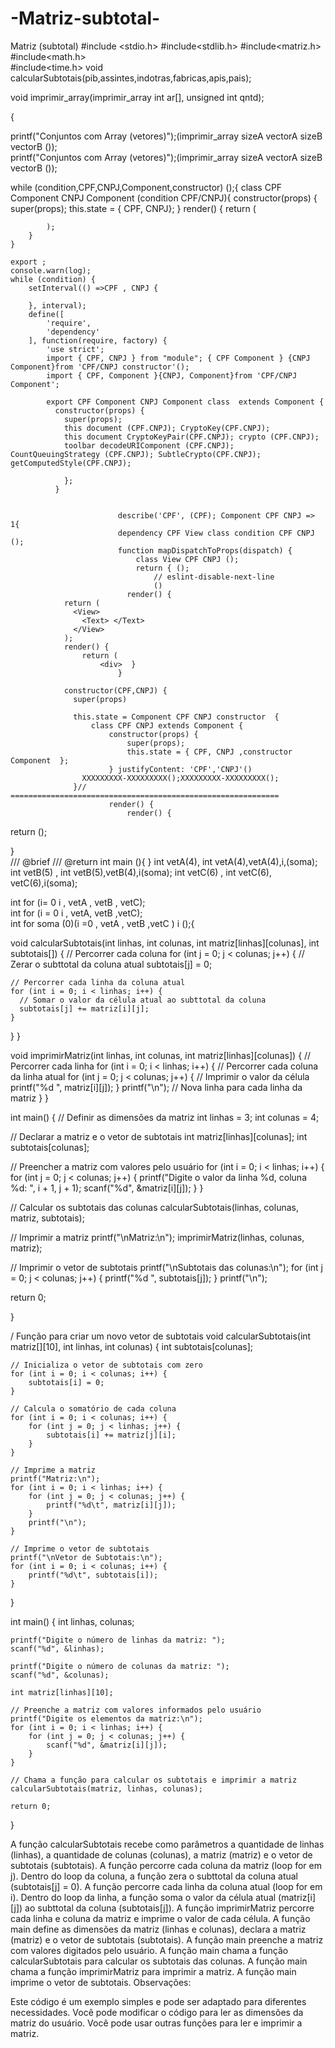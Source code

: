 # -Matriz-subtotal-
 Matriz (subtotal) 
 #include <stdio.h> 
#include<stdlib.h>
#include<matriz.h>  
#include<math.h>         
#include<time.h> 
void calcularSubtotais(pib,assintes,indotras,fabricas,apis,pais);  
 
 void imprimir_array(imprimir_array int ar[], unsigned int qntd); 

{  

printf("Conjuntos com Array (vetores)");(imprimir_array sizeA vectorA sizeB vectorB ());  
printf("Conjuntos com Array (vetores)");(imprimir_array sizeA vectorA sizeB vectorB ());  

 while (condition,CPF,CNPJ,Component,constructor) ();{ 
    class CPF Component CNPJ Component (condition CPF/CNPJ){
        constructor(props) {
            super(props);
            this.state = {  CPF, CNPJ};
        }
        render() {
            return (
                
            );
        }
    }
    
    export ; 
    console.warn(log); 
    while (condition) { 
        setInterval(() =>CPF , CNPJ {
            
        }, interval); 
        define([
            'require',
            'dependency'
        ], function(require, factory) {
            'use strict'; 
            import { CPF, CNPJ } from "module"; { CPF Component } {CNPJ Component}from 'CPF/CNPJ constructor'();
            import { CPF, Component }{CNPJ, Component}from 'CPF/CNPJ Component';
            
            export CPF Component CNPJ Component class  extends Component {
              constructor(props) {
                super(props);
                this document (CPF.CNPJ); CryptoKey(CPF.CNPJ); 
                this document CryptoKeyPair(CPF.CNPJ); crypto (CPF.CNPJ); 
                toolbar decodeURIComponent (CPF.CNPJ); CountQueuingStrategy (CPF.CNPJ); SubtleCrypto(CPF.CNPJ); getComputedStyle(CPF.CNPJ);

                };
              }
            
              
                            describe('CPF', (CPF); Component CPF CNPJ => 1{  
                            dependency CPF View class condition CPF CNPJ ();
                            function mapDispatchToProps(dispatch) { 
                                class View CPF CNPJ ();
                                return { ();
                                    // eslint-disable-next-line  
                                    () 
                              render() {
                return (
                  <View>
                    <Text> </Text>
                  </View>
                ); 
                render() {
                    return (
                        <div>  } 
                            } 

                constructor(CPF,CNPJ) {
                  super(props)
                
                  this.state = Component CPF CNPJ constructor  { 
                      class CPF CNPJ extends Component {
                          constructor(props) {
                              super(props);
                              this.state = { CPF, CNPJ ,constructor Component  };
                          } justifyContent: 'CPF','CNPJ'()
                    XXXXXXXXX-XXXXXXXXX();XXXXXXXXX-XXXXXXXXX();
                  }// ============================================================ 
                          render() {
                              render() {
                                  
             
  return ();



}  
 /// @brief 
  /// @return 
  int  main (){ } 
  int vetA(4), int vetA(4),vetA(4),i,(soma); 
  int vetB(5) , int vetB(5),vetB(4),i(soma); 
  int vetC(6) , int vetC(6), vetC(6),i(soma);
   
   int for  (i= 0 i , vetA , vetB , vetC);  
   int for (i = 0 i , vetA, vetB ,vetC);  
int for soma (0)(i =0 , vetA , vetB ,vetC ) i ();{  


void calcularSubtotais(int linhas, int colunas, int matriz[linhas][colunas], int subtotais[]) {
  // Percorrer cada coluna
  for (int j = 0; j < colunas; j++) {
    // Zerar o subttotal da coluna atual
    subtotais[j] = 0;

    // Percorrer cada linha da coluna atual
    for (int i = 0; i < linhas; i++) {
      // Somar o valor da célula atual ao subttotal da coluna
      subtotais[j] += matriz[i][j];
    }
  }
}

void imprimirMatriz(int linhas, int colunas, int matriz[linhas][colunas]) {
  // Percorrer cada linha
  for (int i = 0; i < linhas; i++) {
    // Percorrer cada coluna da linha atual
    for (int j = 0; j < colunas; j++) {
      // Imprimir o valor da célula
      printf("%d ", matriz[i][j]);
    }
    printf("\n"); // Nova linha para cada linha da matriz
  }
}

int main() {
  // Definir as dimensões da matriz
  int linhas = 3;
  int colunas = 4;

  // Declarar a matriz e o vetor de subtotais
  int matriz[linhas][colunas];
  int subtotais[colunas];

  // Preencher a matriz com valores pelo usuário
  for (int i = 0; i < linhas; i++) {
    for (int j = 0; j < colunas; j++) {
      printf("Digite o valor da linha %d, coluna %d: ", i + 1, j + 1);
      scanf("%d", &matriz[i][j]);
    }
  }

  // Calcular os subtotais das colunas
  calcularSubtotais(linhas, colunas, matriz, subtotais);

  // Imprimir a matriz
  printf("\nMatriz:\n");
  imprimirMatriz(linhas, colunas, matriz);

  // Imprimir o vetor de subtotais
  printf("\nSubtotais das colunas:\n");
  for (int j = 0; j < colunas; j++) {
    printf("%d ", subtotais[j]);
  }
  printf("\n"); 

  return 0; 

} 

/ Função para criar um novo vetor de subtotais
void calcularSubtotais(int matriz[][10], int linhas, int colunas) {
    int subtotais[colunas];
    
    // Inicializa o vetor de subtotais com zero
    for (int i = 0; i < colunas; i++) {
        subtotais[i] = 0;
    }
    
    // Calcula o somatório de cada coluna
    for (int i = 0; i < colunas; i++) {
        for (int j = 0; j < linhas; j++) {
            subtotais[i] += matriz[j][i];
        }
    }
    
    // Imprime a matriz
    printf("Matriz:\n");
    for (int i = 0; i < linhas; i++) {
        for (int j = 0; j < colunas; j++) {
            printf("%d\t", matriz[i][j]);
        }
        printf("\n");
    }
    
    // Imprime o vetor de subtotais
    printf("\nVetor de Subtotais:\n");
    for (int i = 0; i < colunas; i++) {
        printf("%d\t", subtotais[i]);
    }
}

int main() {
    int linhas, colunas;
    
    printf("Digite o número de linhas da matriz: ");
    scanf("%d", &linhas);
    
    printf("Digite o número de colunas da matriz: ");
    scanf("%d", &colunas);
    
    int matriz[linhas][10];
    
    // Preenche a matriz com valores informados pelo usuário
    printf("Digite os elementos da matriz:\n");
    for (int i = 0; i < linhas; i++) {
        for (int j = 0; j < colunas; j++) {
            scanf("%d", &matriz[i][j]);
        }
    }
    
    // Chama a função para calcular os subtotais e imprimir a matriz
    calcularSubtotais(matriz, linhas, colunas);
    
    return 0;
} 

A função calcularSubtotais recebe como parâmetros a quantidade de linhas (linhas), a quantidade de colunas (colunas), a matriz (matriz) e o vetor de subtotais (subtotais).
A função percorre cada coluna da matriz (loop for em j).
Dentro do loop da coluna, a função zera o subttotal da coluna atual (subtotais[j] = 0).
A função percorre cada linha da coluna atual (loop for em i).
Dentro do loop da linha, a função soma o valor da célula atual (matriz[i][j]) ao subttotal da coluna (subtotais[j]).
A função imprimirMatriz percorre cada linha e coluna da matriz e imprime o valor de cada célula.
A função main define as dimensões da matriz (linhas e colunas), declara a matriz (matriz) e o vetor de subtotais (subtotais).
A função main preenche a matriz com valores digitados pelo usuário.
A função main chama a função calcularSubtotais para calcular os subtotais das colunas.
A função main chama a função imprimirMatriz para imprimir a matriz.
A função main imprime o vetor de subtotais.
Observações:

Este código é um exemplo simples e pode ser adaptado para diferentes necessidades.
Você pode modificar o código para ler as dimensões da matriz do usuário.
Você pode usar outras funções para ler e imprimir a matriz.

